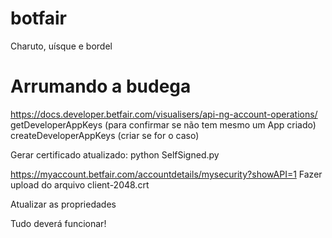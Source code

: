 # botfair
Charuto, uísque e bordel

# Arrumando a budega
https://docs.developer.betfair.com/visualisers/api-ng-account-operations/
getDeveloperAppKeys (para confirmar se não tem mesmo um App criado)
createDeveloperAppKeys (criar se for o caso)

Gerar certificado atualizado:
python SelfSigned.py

https://myaccount.betfair.com/accountdetails/mysecurity?showAPI=1
Fazer upload do arquivo client-2048.crt

Atualizar as propriedades

Tudo deverá funcionar!
